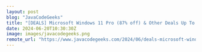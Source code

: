 ```yaml
---
layout: post
blog: "JavaCodeGeeks"
title: "[DEALS] Microsoft Windows 11 Pro (87% off) & Other Deals Up To 98% Off – Offers End Soon!"
date: 2024-06-20T10:30:30Z
image: images/javacodegeeks.png
remote_url: "https://www.javacodegeeks.com/2024/06/deals-microsoft-windows-11-pro-87-off-other-deals-up-to-98-off-offers-end-soon.html"
---
```


